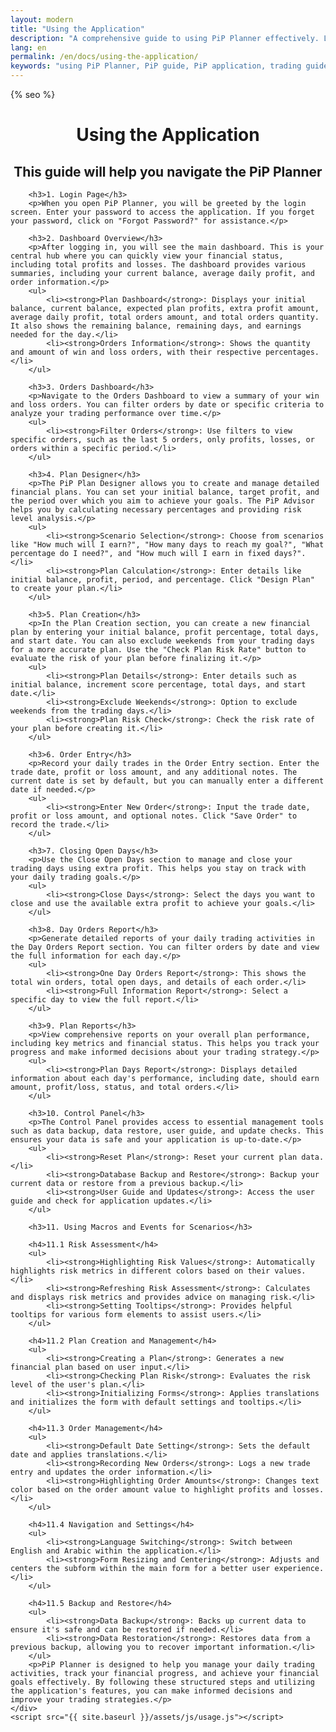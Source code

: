 ```yaml
---
layout: modern
title: "Using the Application"
description: "A comprehensive guide to using PiP Planner effectively. Learn how to navigate through different features and make the most out of PiP Planner."
lang: en
permalink: /en/docs/using-the-application/
keywords: "using PiP Planner, PiP guide, PiP application, trading guide, financial planning"
---
```


<html lang="en">
<head>
    <meta charset="UTF-8">
    <meta name="viewport" content="width=device-width, initial-scale=1.0">
    <title>{{ page.title }} | {{ site.title }}</title>
    <meta name="description" content="{{ page.description }}">
    <meta name="keywords" content="{{ page.keywords }}">
    {% seo %}
    <link rel="stylesheet" href="{{ site.baseurl }}/assets/css/usage.css">
</head>
<body>
    <div class="container">
        <h1 style="text-align: center;">Using the Application</h1>
        <h2 style="text-align: center;">This guide will help you navigate the PiP Planner</h2>
        
        <h3>1. Login Page</h3>
        <p>When you open PiP Planner, you will be greeted by the login screen. Enter your password to access the application. If you forget your password, click on "Forgot Password?" for assistance.</p>

        <h3>2. Dashboard Overview</h3>
        <p>After logging in, you will see the main dashboard. This is your central hub where you can quickly view your financial status, including total profits and losses. The dashboard provides various summaries, including your current balance, average daily profit, and order information.</p>
        <ul>
            <li><strong>Plan Dashboard</strong>: Displays your initial balance, current balance, expected plan profits, extra profit amount, average daily profit, total orders amount, and total orders quantity. It also shows the remaining balance, remaining days, and earnings needed for the day.</li>
            <li><strong>Orders Information</strong>: Shows the quantity and amount of win and loss orders, with their respective percentages.</li>
        </ul>

        <h3>3. Orders Dashboard</h3>
        <p>Navigate to the Orders Dashboard to view a summary of your win and loss orders. You can filter orders by date or specific criteria to analyze your trading performance over time.</p>
        <ul>
            <li><strong>Filter Orders</strong>: Use filters to view specific orders, such as the last 5 orders, only profits, losses, or orders within a specific period.</li>
        </ul>

        <h3>4. Plan Designer</h3>
        <p>The PiP Plan Designer allows you to create and manage detailed financial plans. You can set your initial balance, target profit, and the period over which you aim to achieve your goals. The PiP Advisor helps you by calculating necessary percentages and providing risk level analysis.</p>
        <ul>
            <li><strong>Scenario Selection</strong>: Choose from scenarios like "How much will I earn?", "How many days to reach my goal?", "What percentage do I need?", and "How much will I earn in fixed days?".</li>
            <li><strong>Plan Calculation</strong>: Enter details like initial balance, profit, period, and percentage. Click "Design Plan" to create your plan.</li>
        </ul>

        <h3>5. Plan Creation</h3>
        <p>In the Plan Creation section, you can create a new financial plan by entering your initial balance, profit percentage, total days, and start date. You can also exclude weekends from your trading days for a more accurate plan. Use the "Check Plan Risk Rate" button to evaluate the risk of your plan before finalizing it.</p>
        <ul>
            <li><strong>Plan Details</strong>: Enter details such as initial balance, increment score percentage, total days, and start date.</li>
            <li><strong>Exclude Weekends</strong>: Option to exclude weekends from the trading days.</li>
            <li><strong>Plan Risk Check</strong>: Check the risk rate of your plan before creating it.</li>
        </ul>

        <h3>6. Order Entry</h3>
        <p>Record your daily trades in the Order Entry section. Enter the trade date, profit or loss amount, and any additional notes. The current date is set by default, but you can manually enter a different date if needed.</p>
        <ul>
            <li><strong>Enter New Order</strong>: Input the trade date, profit or loss amount, and optional notes. Click "Save Order" to record the trade.</li>
        </ul>

        <h3>7. Closing Open Days</h3>
        <p>Use the Close Open Days section to manage and close your trading days using extra profit. This helps you stay on track with your daily trading goals.</p>
        <ul>
            <li><strong>Close Days</strong>: Select the days you want to close and use the available extra profit to achieve your goals.</li>
        </ul>

        <h3>8. Day Orders Report</h3>
        <p>Generate detailed reports of your daily trading activities in the Day Orders Report section. You can filter orders by date and view the full information for each day.</p>
        <ul>
            <li><strong>One Day Orders Report</strong>: This shows the total win orders, total open days, and details of each order.</li>
            <li><strong>Full Information Report</strong>: Select a specific day to view the full report.</li>
        </ul>

        <h3>9. Plan Reports</h3>
        <p>View comprehensive reports on your overall plan performance, including key metrics and financial status. This helps you track your progress and make informed decisions about your trading strategy.</p>
        <ul>
            <li><strong>Plan Days Report</strong>: Displays detailed information about each day's performance, including date, should earn amount, profit/loss, status, and total orders.</li>
        </ul>

        <h3>10. Control Panel</h3>
        <p>The Control Panel provides access to essential management tools such as data backup, data restore, user guide, and update checks. This ensures your data is safe and your application is up-to-date.</p>
        <ul>
            <li><strong>Reset Plan</strong>: Reset your current plan data.</li>
            <li><strong>Database Backup and Restore</strong>: Backup your current data or restore from a previous backup.</li>
            <li><strong>User Guide and Updates</strong>: Access the user guide and check for application updates.</li>
        </ul>

        <h3>11. Using Macros and Events for Scenarios</h3>

        <h4>11.1 Risk Assessment</h4>
        <ul>
            <li><strong>Highlighting Risk Values</strong>: Automatically highlights risk metrics in different colors based on their values.</li>
            <li><strong>Refreshing Risk Assessment</strong>: Calculates and displays risk metrics and provides advice on managing risk.</li>
            <li><strong>Setting Tooltips</strong>: Provides helpful tooltips for various form elements to assist users.</li>
        </ul>

        <h4>11.2 Plan Creation and Management</h4>
        <ul>
            <li><strong>Creating a Plan</strong>: Generates a new financial plan based on user input.</li>
            <li><strong>Checking Plan Risk</strong>: Evaluates the risk level of the user's plan.</li>
            <li><strong>Initializing Forms</strong>: Applies translations and initializes the form with default settings and tooltips.</li>
        </ul>

        <h4>11.3 Order Management</h4>
        <ul>
            <li><strong>Default Date Setting</strong>: Sets the default date and applies translations.</li>
            <li><strong>Recording New Orders</strong>: Logs a new trade entry and updates the order information.</li>
            <li><strong>Highlighting Order Amounts</strong>: Changes text color based on the order amount value to highlight profits and losses.</li>
        </ul>

        <h4>11.4 Navigation and Settings</h4>
        <ul>
            <li><strong>Language Switching</strong>: Switch between English and Arabic within the application.</li>
            <li><strong>Form Resizing and Centering</strong>: Adjusts and centers the subform within the main form for a better user experience.</li>
        </ul>

        <h4>11.5 Backup and Restore</h4>
        <ul>
            <li><strong>Data Backup</strong>: Backs up current data to ensure it's safe and can be restored if needed.</li>
            <li><strong>Data Restoration</strong>: Restores data from a previous backup, allowing you to recover important information.</li>
        </ul>
        <p>PiP Planner is designed to help you manage your daily trading activities, track your financial progress, and achieve your financial goals effectively. By following these structured steps and utilizing the application's features, you can make informed decisions and improve your trading strategies.</p>
    </div>
    <script src="{{ site.baseurl }}/assets/js/usage.js"></script>
</body>
</html>
